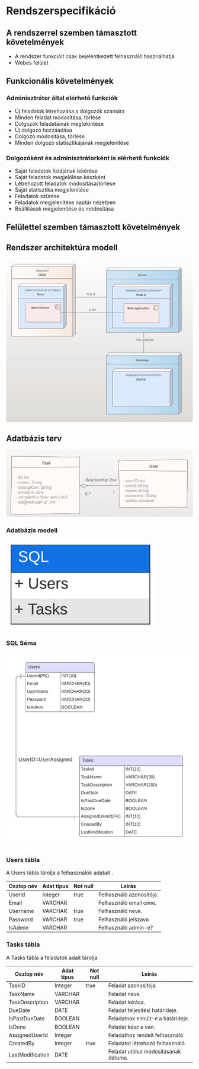 # Rendszerspecifikáció

## A rendszerrel szemben támasztott követelmények
- A rendszer funkcióit csak bejelentkezett felhasználó használhatja
- Webes felület

## Funkcionális követelmények
### Adminisztrátor által elérhető funkciók
- Új feladatok létrehozása a dolgozók számára
- Minden feladat módosítása, törlése
- Dolgozók feladatainak megtekintése
- Új dolgozó hozzáadása
- Dolgozó módosítása, törlése
- Minden dolgozó statisztikájának megjelenítése

### Dolgozóként és adminisztrátorként is elérhető funkciók
- Saját feladatok listájának lekérése
- Saját feladatok megjelölése készként
- Létrehozott feladatok módosítása/törlése
- Saját statisztika megjelenítése
- Feladatok szűrése
- Feladatok megjelenítése naptár nézetben
- Beállítások megjelenítése és módosítása

## Felülettel szemben támasztott követelmények

## Rendszer architektúra modell
![Rendszer architektúra modell](resources/system_architecture.png)

## Adatbázis terv
![Absztrakt adatbázis terv](resources\domain_model.png)

### Adatbázis modell

![Adatbázis modell](resources/Adatbazismodell.png)

### SQL Séma

![SQL séma](resources/SQL_Sema.png)


### Users tábla

A Users tábla tárolja a felhasználók adatait .

| Oszlop név | Adat típus | Not null | Leírás                   |
|------------|------------|----------|--------------------------|
| UserId     | Integer    |    true      | Felhasználó azonosítója. |
| Email      | VARCHAR    |          | Felhasználó email címe.  |
| Username   | VARCHAR    |    true       | Felhasználó neve.        |
| Password   | VARCHAR    |    true       | Felhasználó jelszava     |
| IsAdmin    | VARCHAR    |          | Felhasználó admin-e?     |


### Tasks tábla

A Tasks tábla a feladatok adait tárolja.

| Oszlop név | Adat típus | Not null | Leírás                   |
|------------|------------|----------|--------------------------|
| TaskID    | Integer    |    true      | Feladat azonosítója. |
|  TaskName  |  VARCHAR |          |  Feladat neve. |
|  TaskDescription  | VARCHAR   |          |  Feladat leírása.   |
|  DueDate |  DATE  |          |  Feladat teljesítési határideje.   |
|   IsPastDueDate | BOOLEAN   |          | Feladatnak elmúlt-e a határideje.    |
|   IsDone  |  BOOLEAN    |          | Feladat kész e van.    |
|   AssignedUserId | Integer   |          |   Feladathoz rendelt felhasználó  |
|   CreatedBy | Integer    | true   | Feladatot létrehozó felhasználó.    |
|   LastModification |  DATE  |          | Feladat utólsó módosításának dátuma.    |